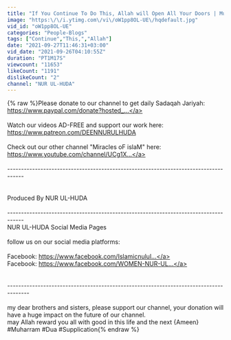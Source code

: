 ```yaml
---
title: "If You Continue To Do This, Allah will Open All Your Doors | Mufti Menk"
image: "https:\/\/i.ytimg.com\/vi\/oW1pp8OL-UE\/hqdefault.jpg"
vid_id: "oW1pp8OL-UE"
categories: "People-Blogs"
tags: ["Continue","This,","Allah"]
date: "2021-09-27T11:46:31+03:00"
vid_date: "2021-09-26T04:10:55Z"
duration: "PT1M17S"
viewcount: "11653"
likeCount: "1191"
dislikeCount: "2"
channel: "NUR UL-HUDA"
---
```

{% raw %}Please donate to our channel to get daily Sadaqah Jariyah:<br /><a rel="nofollow" target="blank" href="https://www.paypal.com/donate?hosted_...">https://www.paypal.com/donate?hosted_...</a><br /><br />Watch our videos AD-FREE and support our work here: <a rel="nofollow" target="blank" href="https://www.patreon.com/DEENNURULHUDA">https://www.patreon.com/DEENNURULHUDA</a><br /><br />Check out our other channel  &quot;Miracles oF islaM&quot; here: <a rel="nofollow" target="blank" href="https://www.youtube.com/channel/UCg1X...">https://www.youtube.com/channel/UCg1X...</a><br /><br />------------------------------------------------------------------------------------<br /><br /><br />Produced By NUR UL-HUDA<br /><br />------------------------------------------------------------------------------------<br />NUR UL-HUDA Social Media Pages<br /><br />follow us on our social media platforms:<br /><br />Facebook: <a rel="nofollow" target="blank" href="https://www.facebook.com/Islamicnulul...">https://www.facebook.com/Islamicnulul...</a><br />Facebook: <a rel="nofollow" target="blank" href="https://www.facebook.com/WOMEN-NUR-UL...">https://www.facebook.com/WOMEN-NUR-UL...</a><br /><br /><br />--------------------------------------------------------------------------------------<br /><br />my dear brothers and sisters, please support our channel, your donation will have a huge impact on the future of our channel.<br />may Allah reward you all with good in this life and the next {Ameen}<br />#Muharram #Dua #Supplication{% endraw %}
